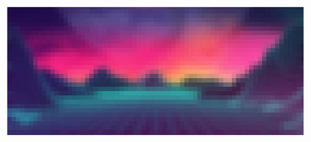 <img src="https://raw.githubusercontent.com/vikpe/vikpe/main/synthwave_blur_pixel_crop.jpg" style="max-width: 686px">
